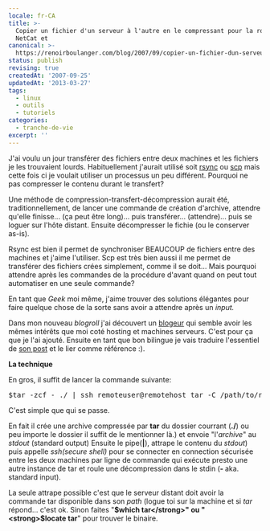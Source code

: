 ```yaml
---
locale: fr-CA
title: >-
  Copier un fichier d'un serveur à l'autre en le compressant pour la route via
  NetCat et
canonical: >-
  https://renoirboulanger.com/blog/2007/09/copier-un-fichier-dun-serveur-a-lautre-en-le-compressant-pour-la-route/
status: publish
revising: true
createdAt: '2007-09-25'
updatedAt: '2013-03-27'
tags:
  - linux
  - outils
  - tutoriels
categories:
  - tranche-de-vie
excerpt: ''
---
```


J'ai voulu un jour transférer des fichiers entre deux machines et les fichiers je les trouvaient lourds. Habituellement j'aurait utilisé soit <a href="http://en.wikipedia.org/wiki/Rsync" target="_blank">rsync</a> ou <a href="http://en.wikipedia.org/wiki/SCP" target="_blank">scp</a> mais cette fois ci je voulait utiliser un processus un peu différent. Pourquoi ne pas compresser le contenu durant le transfert?<!--more-->

Une méthode de compression-transfert-décompression aurait été, traditionnellement, de lancer une commande de création d'archive, attendre qu'elle finisse... (ça peut être long)... puis transférer... (attendre)... puis se loguer sur l'hôte distant. Ensuite décompresser le fichie (ou le conserver as-is).

Rsync est bien il permet de synchroniser BEAUCOUP de fichiers entre des machines et j'aime l'utiliser. Scp est très bien aussi il me permet de transférer des fichiers crées simplement, comme il se doit... Mais pourquoi attendre après les commandes de la procédure d'avant quand on peut tout automatiser en une seule commande?

En tant que <em>Geek</em> moi même,  j'aime trouver des solutions élégantes pour faire quelque chose de la sorte sans avoir a attendre après un <em>input.</em>

Dans mon nouveau <em>blogroll</em> j'ai découvert un <a href="http://www.hostinggeek.com/">blogeur</a> qui semble avoir les mêmes intérêts que moi  coté hosting et machines serveurs. C'est pour ça que je l'ai ajouté. Ensuite en tant que bon bilingue je vais traduire l'essentiel de <a href="http://www.hostinggeek.com/2005/08/tar-over-ssh.html">son post</a> et le lier comme référence :).

<strong>La technique</strong>

En gros,  il suffit de lancer la commande suivante:
<pre lang="bash">$tar -zcf - ./ | ssh remoteuser@remotehost tar -C /path/to/remote/dir -zxf -</pre>
C'est simple que qui se passe.

En fait il crée une archive compressée par <strong>tar</strong> du dossier courrant (<strong>./</strong>) ou peu importe le dossier il suffit de le mentionner là.) et envoie "l'<em>archive</em>" au
<em>stdout</em> (standard output) Ensuite le pipe(<strong>|</strong>), attrape le contenu du <em>stdout</em>) puis appelle <em>ssh(secure shell) </em>pour se connecter en connection sécurisée entre les deux machines par ligne de commande qui exécute presto une autre instance de tar et roule une décompression dans le stdin (<strong>- </strong>aka. standard input).

La seule attrape possible c'est que le serveur distant doit avoir la commande tar disponible dans son <em>path </em>(logue toi sur la machine et si
<em>tar </em>répond... c'est ok. Sinon faites "<strong>$which tar</strong>" ou "<strong>$locate tar</strong>" pour trouver le binaire.